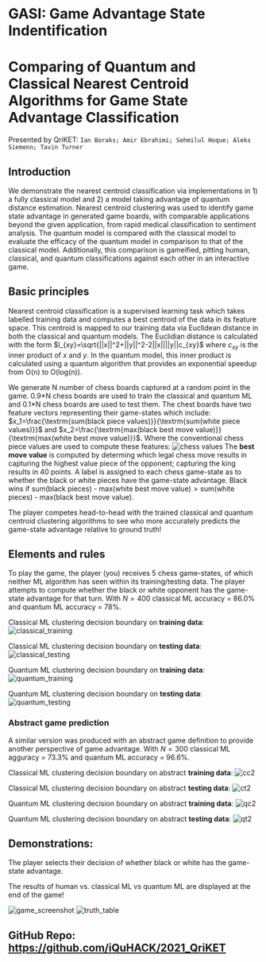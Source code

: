 
# GASI: Game Advantage State Indentification
# Comparing of Quantum and Classical Nearest Centroid Algorithms for Game State Advantage Classification

Presented by QriKET: `Ian Boraks; Amir Ebrahimi; Sehmilul Hoque; Aleks Siemenn; Tavin Turner`

## Introduction

We demonstrate the nearest centroid classification via implementations in 1) a fully classical model and 2) a model taking advantage of quantum distance estimation. Nearest centroid clustering was used to identify game state advantage in generated game boards, with comparable applications beyond the given application, from rapid medical classification to sentiment analysis. The quantum model is compared with the classical model to evaluate the efficacy of the quantum model in comparison to that of the classical model. Additionally, this comparison is gameified, pitting human, classical, and quantum classifications against each other in an interactive game.

## Basic principles

Nearest centroid classification is a supervised learning task which takes labelled training data and computes a best centroid of the data in its feature space. This centroid is mapped to our training data via Euclidean distance in both the classical and quantum models. The Euclidian distance is calculated with the form $l_{xy}=\sqrt{||x||^2+||y||^2-2||x||||y||c_{xy}$ where $c_{xy}$ is the inner product of $x$ and $y$. In the quantum model, this inner product is calculated using a quantum algorithm that provides an exponential speedup from O(n) to O(log(n)).

We generate N number of chess boards captured at a random point in the game. 0.9\*N chess boards are used to train the classical and quantum ML and 0.1\*N chess boards are used to test them. The chest boards have two feature vectors representing their game-states which include: $x_1=\frac{\textrm{sum(black piece values)}}{\textrm{sum(white piece values)}}$ and $x_2=\frac{\textrm{max(black best move value)}}{\textrm{max(white best move value)}}$.  Where the conventional chess piece values are used to compute these features: ![chess values](https://puu.sh/HcaCA/04c3958598.png)
The **best move value** is computed by determing which legal chess move results in capturing the highest value piece of the opponent; capturing the king results in 40 points.  A label is assigned to each chess game-state as to whether the black or white pieces have the game-state advantage. Black wins if $\textrm{sum(black pieces) - max(white best move value)} > \textrm{sum(white pieces) - max(black best move value)}$.

The player competes head-to-head with the trained classical and quantum centroid clustering algorithms to see who more accurately predicts the game-state advantage relative to ground truth!

## Elements and rules

To play the game, the player (you) receives 5 chess game-states, of which neither ML algorithm has seen within its training/testing data. The player attempts to compute whether the black or white opponent has the game-state advantage for that turn. With $N=400$ classical ML accuracy = 86.0% and quantum ML accuracy = 78%.

Classical ML clustering decision boundary on **training data**:
![classical_training](https://i.imgur.com/x1noXUU.png)

Classical ML clustering decision boundary on **testing data**:
![classical_testing](https://i.imgur.com/K8SmPpo.png)

Quantum ML clustering decision boundary on **training data**:
![quantum_training](https://i.imgur.com/MergQ2s.png)

Quantum ML clustering decision boundary on **testing data**:
![quantum_testing](https://i.imgur.com/UWOiRdN.png)

### Abstract game prediction
A similar version was produced with an abstract game definition to provide another perspective of game advantage. With $N=300$ classical ML agguracy = 73.3% and quantum ML accuracy = 96.6%.

Classical ML clustering decision boundary on abstract **training data**:
![cc2](https://i.imgur.com/ktGN647.png)

Classical ML clustering decision boundary on abstract **testing data**:
![ct2](https://i.imgur.com/Sbe5A2r.png)

Quantum ML clustering decision boundary on abstract **training data**:
![qc2](https://i.imgur.com/o6nUMwl.png)

Quantum ML clustering decision boundary on abstract **testing data**:
![qt2](https://i.imgur.com/XxMwQjO.png)

## Demonstrations:

The player selects their decision of whether black or white has the game-state advantage.

The results of human vs. classical ML vs quantum ML are displayed at the end of the game!

![game_screenshot](https://i.imgur.com/kx6d4ZM.png)
![truth_table](https://i.imgur.com/pVBpgaJ.png)


## GitHub Repo: https://github.com/iQuHACK/2021_QriKET
